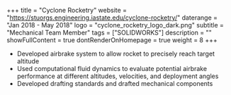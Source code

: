 +++
title = "Cyclone Rocketry"
website = "https://stuorgs.engineering.iastate.edu/cyclone-rocketry/"
daterange = "Jan 2018 - May 2018"
logo = "cyclone_rocketry_logo_dark.png"
subtitle = "Mechanical Team Member"
tags = ["SOLIDWORKS"]
description = ""
showFullContent = true
dontRenderOnHomepage = true
weight = 8
+++

- Developed airbrake system to allow rocket to precisely reach target altitude
- Used computational fluid dynamics to evaluate potential airbrake performance at different altitudes, velocities, and deployment angles
- Developed drafting standards and drafted mechanical components
